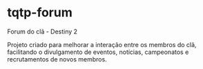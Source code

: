 # tqtp-forum
Forum do clã - Destiny 2 

Projeto criado para melhorar a interação entre os membros do clã, facilitando o divulgamento de eventos, notícias,
campeonatos e recrutamentos de novos membros.
